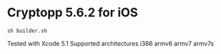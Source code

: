 # Cryptopp 5.6.2 for iOS

```
sh builder.sh
```

Tested with Xcode 5.1
Supported architectures i386 armv6 armv7 armv7s

